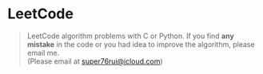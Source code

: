 # LeetCode

> LeetCode algorithm problems with C or Python. If you find **any mistake** in the code or you had idea to improve the algorithm, please email me.  
(Please email at super76rui@icloud.com)
